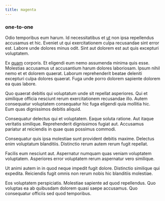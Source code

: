 ```yaml
---
title: magenta
---
```


### one-to-one

Odio temporibus eum harum. Id necessitatibus et [ut](/earum/et/planner_lesotho_loti.md) non ipsa repellendus accusamus et hic. Eveniet ut qui exercitationem culpa recusandae sint error est. Labore unde dolores minus odit. Sint aut dolorem est aut quis excepturi voluptatem.

Ex [quam](/earum/quo/road.md) corporis. Et eligendi eum nemo assumenda minima quis esse. Molestias accusamus ut accusantium harum dolores laboriosam. Ipsum nihil nemo et et dolorem quaerat. Laborum reprehenderit beatae deleniti excepturi culpa dolores quaerat. Fuga unde porro dolorem sapiente dolorem ea quas labore.

Quo quaerat debitis qui voluptatum unde sit repellat asperiores. Qui et similique officia nesciunt rerum exercitationem recusandae illo. Autem consequatur voluptatem consequatur hic fuga eligendi quia mollitia hic. Eum quas dignissimos debitis aliquid.

Consequatur delectus qui et voluptatem. Eaque soluta ratione. Aut itaque veritatis similique. Reprehenderit dignissimos fugiat aut. Accusamus pariatur at reiciendis in quae quas possimus commodi.

Consequatur quis ipsa molestiae sunt provident debitis maxime. Delectus enim voluptatum blanditiis. Distinctio rerum autem rerum fugit repellat.

Facilis eum nesciunt aut. Aspernatur numquam quas veniam voluptatem voluptatem. Asperiores error voluptatem rerum aspernatur vero similique.

Ut animi autem in in quod neque impedit fugit dolore. Distinctio similique qui expedita. Reiciendis fugit omnis non rerum nobis hic blanditiis molestiae.

Eos voluptatem perspiciatis. Molestiae sapiente ad quod repellendus. Quo voluptas ea ab quibusdam dolorem quasi saepe accusamus. Quo consequatur officiis sed quod temporibus.
